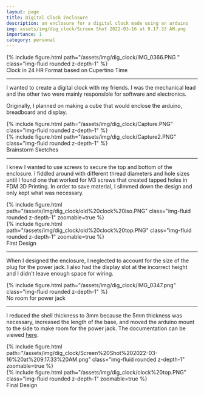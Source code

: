 ```yaml
---
layout: page
title: Digital Clock Enclosure
description: an enclosure for a digital clock made using an arduino
img: assets/img/dig_clock/Screen Shot 2022-03-16 at 9.17.33 AM.png
importance: 1
category: personal
---
```


<div class="row">
    <div class="col-sm mt-3 mt-md-0">
        {% include figure.html path="/assets/img/dig_clock/IMG_0366.PNG " class="img-fluid rounded z-depth-1" %}
    </div>
</div>
<div class="caption">
    Clock in 24 HR Format based on Cupertino Time
</div>

<hr>

I wanted to create a digital clock with my friends. I was the
mechanical lead and the other two were mainly responsible for software
and electronics.

Originally, I planned on making a cube that would enclose the
arduino, breadboard and display.

<div class="row">
    <div class="col-sm mt-3 mt-md-0">
        {% include figure.html path="/assets/img/dig_clock/Capture.PNG" class="img-fluid rounded z-depth-1" %}
    </div>
    <div class="col-sm mt-3 mt-md-0">
        {% include figure.html path="/assets/img/dig_clock/Capture2.PNG" class="img-fluid rounded z-depth-1" %}
    </div>
</div>
<div class="caption">
    Brainstorm Sketches
</div>

<hr>

I knew I wanted to use screws to secure the top and bottom of the
enclosure. I fiddled around with different thread diameters and hole
sizes until I found one that worked for M3 screws that created tapped
holes in FDM 3D Printing. In order to save material, I slimmed down the
design and only kept what was necessary.

<div class="row">
    <div class="col-sm mt-3 mt-md-0">
        {% include figure.html path="/assets/img/dig_clock/old%20clock%20iso.PNG" class="img-fluid rounded z-depth-1" zoomable=true %}
    </div>
    <div class="col-sm mt-3 mt-md-0">
        {% include figure.html path="/assets/img/dig_clock/old%20clock%20top.PNG" class="img-fluid rounded z-depth-1" zoomable=true %}
    </div>
</div>
<div class="caption">
    First Design
</div>

<hr>

When I designed the enclosure, I neglected to account for the size of
the plug for the power jack. I also had the display slot at the
incorrect height and I didn't leave enough space for wiring.

<div class="row">
    <div class="col-sm mt-3 mt-md-0">
        {% include figure.html path="/assets/img/dig_clock/IMG_0347.png" class="img-fluid rounded z-depth-1" %}
    </div>
</div>
<div class="caption">
    No room for power jack
</div>

<hr>

I reduced the shell thickness to 3mm because the 5mm thickness was
necessary, increased the length of the base, and moved the arduino mount
to the side to make room for the power jack. The documentation can be
viewed <a href="https://docs.google.com/document/d/1kIadXHNAuBpPpovvylge_1iNMiGNkolVfwdHakJqiZ0/edit">here</a>.

<div class="row">
    <div class="col-sm mt-3 mt-md-0">
        {% include figure.html path="/assets/img/dig_clock/Screen%20Shot%202022-03-16%20at%209.17.33%20AM.png" class="img-fluid rounded z-depth-1" zoomable=true %}
    </div>
    <div class="col-sm mt-3 mt-md-0">
        {% include figure.html path="/assets/img/dig_clock/clock%20top.PNG" class="img-fluid rounded z-depth-1" zoomable=true %}
    </div>
</div>
<div class="caption">
    Final Design
</div>